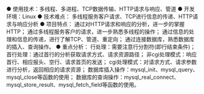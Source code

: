 ●	使用技术：多线程、多进程、TCP数据传输、HTTP请求与响应、管道
●	开发环境：Linux
●	技术难点：
  	多线程服务客户请求、TCP进行信息的传递、HTTP请求与响应分析
●	项目特点：
  	通过对HTTP请求和响应的分析，进一步的掌握HTTP；
  	通过多线程服务客户的请求，进一步熟悉多线程的操作；
  	通过信息的处理和信息的传递，进行了解TCP、管道、重定向；
  	通过连接数据库，熟悉数据库的插入、查询操作。
●	重点分析：
  	行处理：需要注意行分割符(即行结束条件)；
  	首行处理：通过首行的分析获取请求方式、请求资源路径；
  	非cgi处理模式：响应首行、相应报头、空行、请求首页的发送；
  	cgi处理模式：对请求方式、请求参数进行分析，返回相应的请求资源；
  	数据库插入操作：mysql_init、mysql_query、mysql_close等函数的使用；
    数据库的查询操作：mysql_real_connect、mysql_store_result、mysql_fetch_field等函数的使用。

